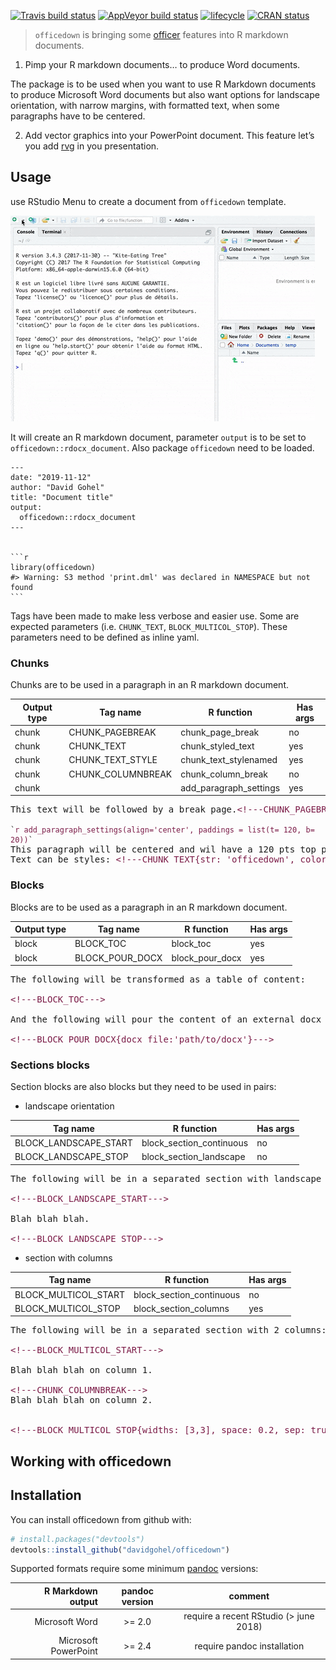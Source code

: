 
<!-- README.md is generated from README.Rmd. Please edit that file -->

[![Travis build
status](https://travis-ci.org/davidgohel/officedown.svg?branch=master)](https://travis-ci.org/davidgohel/officedown)
[![AppVeyor build
status](https://ci.appveyor.com/api/projects/status/github/davidgohel/officedown?branch=master&svg=true)](https://ci.appveyor.com/project/davidgohel/officedown)
[![lifecycle](https://img.shields.io/badge/lifecycle-experimental-orange.svg)](https://www.tidyverse.org/lifecycle/#experimental)
[![CRAN
status](https://www.r-pkg.org/badges/version/officedown)](https://cran.r-project.org/package=officedown)

> `officedown` is bringing some
> [officer](https://cran.r-project.org/package=officer) features into R
> markdown documents.

1.  Pimp your R markdown documents… to produce Word documents.

The package is to be used when you want to use R Markdown documents to
produce Microsoft Word documents but also want options for landscape
orientation, with narrow margins, with formatted text, when some
paragraphs have to be centered.

2.  Add vector graphics into your PowerPoint document. This feature
    let’s you add [rvg](https://cran.r-project.org/package=rvg) in you
    presentation.

## Usage

use RStudio Menu to create a document from `officedown` template.

![](tools/rstudio_new_rmd.gif)

It will create an R markdown document, parameter `output` is to be set
to `officedown::rdocx_document`. Also package `officedown` need to be
loaded.

    ---
    date: "2019-11-12"
    author: "David Gohel"
    title: "Document title"
    output: 
      officedown::rdocx_document
    ---
    
    
    ```r
    library(officedown)
    #> Warning: S3 method 'print.dml' was declared in NAMESPACE but not found
    ```

Tags have been made to make less verbose and easier use. Some are
expected parameters (i.e. `CHUNK_TEXT`, `BLOCK_MULTICOL_STOP`). These
parameters need to be defined as inline yaml.

### Chunks

Chunks are to be used in a paragraph in an R markdown document.

| Output type | Tag name           | R function               | Has args |
| ----------- | ------------------ | ------------------------ | -------- |
| chunk       | CHUNK\_PAGEBREAK   | chunk\_page\_break       | no       |
| chunk       | CHUNK\_TEXT        | chunk\_styled\_text      | yes      |
| chunk       | CHUNK\_TEXT\_STYLE | chunk\_text\_stylenamed  | yes      |
| chunk       | CHUNK\_COLUMNBREAK | chunk\_column\_break     | no       |
| chunk       |                    | add\_paragraph\_settings | yes      |

<pre>This text will be followed by a break page.<!--html_preserve--><span style="color:#7b1b47;">&lt;!---CHUNK_PAGEBREAK---&gt;</span><!--/html_preserve-->

<code>&#96;<!--html_preserve--><span style="color:#7b1b47;">r add_paragraph_settings(align='center', paddings = list(t= 120, b= 20))</span><!--/html_preserve-->&#96;</code>
This paragraph will be centered and wil have a 120 pts top padding and 20 bottom padding.
Text can be styles: <!--html_preserve--><span style="color:#7b1b47;">&lt;!---CHUNK_TEXT{str: 'officedown', color: 'orange'}---&gt;</span><!--/html_preserve--> is really cool.
</pre>

### Blocks

Blocks are to be used as a paragraph in an R markdown document.

| Output type | Tag name          | R function        | Has args |
| ----------- | ----------------- | ----------------- | -------- |
| block       | BLOCK\_TOC        | block\_toc        | yes      |
| block       | BLOCK\_POUR\_DOCX | block\_pour\_docx | yes      |

<pre>The following will be transformed as a table of content:

<!--html_preserve--><span style="color:#7b1b47;">&lt;!---BLOCK_TOC---&gt;</span><!--/html_preserve-->

And the following will pour the content of an external docx file into the produced document:

<!--html_preserve--><span style="color:#7b1b47;">&lt;!---BLOCK_POUR_DOCX{docx_file:'path/to/docx'}---&gt;</span><!--/html_preserve--></pre>

### Sections blocks

Section blocks are also blocks but they need to be used in pairs:

  - landscape orientation

| Tag name                | R function                 | Has args |
| ----------------------- | -------------------------- | -------- |
| BLOCK\_LANDSCAPE\_START | block\_section\_continuous | no       |
| BLOCK\_LANDSCAPE\_STOP  | block\_section\_landscape  | no       |

<pre>The following will be in a separated section with landscape orientation

<!--html_preserve--><span style="color:#7b1b47;">&lt;!---BLOCK_LANDSCAPE_START---&gt;</span><!--/html_preserve-->

Blah blah blah.

<!--html_preserve--><span style="color:#7b1b47;">&lt;!---BLOCK_LANDSCAPE_STOP---&gt;</span><!--/html_preserve--></pre>

  - section with columns

| Tag name               | R function                 | Has args |
| ---------------------- | -------------------------- | -------- |
| BLOCK\_MULTICOL\_START | block\_section\_continuous | no       |
| BLOCK\_MULTICOL\_STOP  | block\_section\_columns    | yes      |

<pre>
The following will be in a separated section with 2 columns:

<!--html_preserve--><span style="color:#7b1b47;">&lt;!---BLOCK_MULTICOL_START---&gt;</span><!--/html_preserve-->

Blah blah blah on column 1.

<!--html_preserve--><span style="color:#7b1b47;">&lt;!---CHUNK_COLUMNBREAK---&gt;</span><!--/html_preserve-->
Blah blah blah on column 2.


<!--html_preserve--><span style="color:#7b1b47;">&lt;!---BLOCK_MULTICOL_STOP{widths: [3,3], space: 0.2, sep: true}---&gt;</span><!--/html_preserve-->
</pre>

## Working with officedown

## Installation

You can install officedown from github with:

``` r
# install.packages("devtools")
devtools::install_github("davidgohel/officedown")
```

Supported formats require some minimum
[pandoc](https://pandoc.org/installing.html) versions:

|    R Markdown output | pandoc version |                 comment                 |
| -------------------: | :------------: | :-------------------------------------: |
|       Microsoft Word |    \>= 2.0     | require a recent RStudio (\> june 2018) |
| Microsoft PowerPoint |    \>= 2.4     |       require pandoc installation       |
